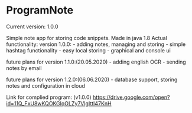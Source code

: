 # ProgramNote
Current version: 1.0.0

Simple note app for storing code snippets.
Made in java 1.8
Actual functionality:
version 1.0.0:
          - adding notes, managing and storing
          - simple hashtag functionality
          - easy local storing
          - graphical and console ui
          
future plans for version 1.1.0:(20.05.2020)
          - adding english OCR
          - sending notes by email
          
future plans for version 1.2.0:(06.06.2020)
          - database support, storing notes and configuration in cloud
          
Link for complied program: (v1.0.0) https://drive.google.com/open?id=11Q_FxU8wKQOKGIqOLZy7VlgIttI47KnH

